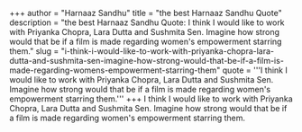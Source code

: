 +++
author = "Harnaaz Sandhu"
title = "the best Harnaaz Sandhu Quote"
description = "the best Harnaaz Sandhu Quote: I think I would like to work with Priyanka Chopra, Lara Dutta and Sushmita Sen. Imagine how strong would that be if a film is made regarding women's empowerment starring them."
slug = "i-think-i-would-like-to-work-with-priyanka-chopra-lara-dutta-and-sushmita-sen-imagine-how-strong-would-that-be-if-a-film-is-made-regarding-womens-empowerment-starring-them"
quote = '''I think I would like to work with Priyanka Chopra, Lara Dutta and Sushmita Sen. Imagine how strong would that be if a film is made regarding women's empowerment starring them.'''
+++
I think I would like to work with Priyanka Chopra, Lara Dutta and Sushmita Sen. Imagine how strong would that be if a film is made regarding women's empowerment starring them.
